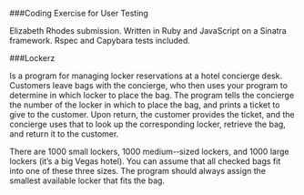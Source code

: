 ###Coding Exercise for User Testing

Elizabeth Rhodes submission.  Written in Ruby and JavaScript on a Sinatra framework.  Rspec and Capybara tests included.

###Lockerz

Is a program for managing locker reservations at a hotel concierge desk. Customers leave bags with the concierge, who then uses your program to determine in which locker to place the bag. The program tells the concierge the number of the locker in which to place the bag, and prints a ticket to give to the customer. Upon return, the customer provides the ticket, and the concierge uses that to look up the corresponding locker, retrieve the bag, and return it to the customer.

There are 1000 small lockers, 1000 medium-­‐sized lockers, and 1000 large lockers (it’s a big Vegas hotel). You can assume that all checked bags fit into one of these three sizes. The program should always assign the smallest available locker that fits the bag.
